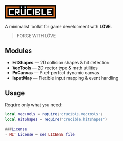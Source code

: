 
![Logo](logo.png)

A minimalist toolkit for game development with **LÖVE**.
>FORGE WITH LÖVE

## Modules

- **HitShapes** — 2D collision shapes & hit detection  
- **VecTools** — 2D vector type & math utilities  
- **PxCanvas** — Pixel-perfect dynamic canvas  
- **InputMap** — Flexible input mapping & event handling  

## Usage

Require only what you need:

```lua
local VecTools = require("crucible.vectools")
local HitShapes = require("crucible.hitshapes")

###License
- MIT License — see LICENSE file